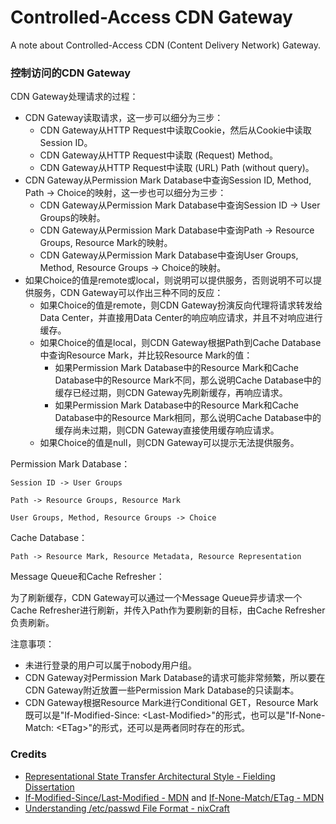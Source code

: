 # Controlled-Access CDN Gateway
A note about Controlled-Access CDN (Content Delivery Network) Gateway.

### 控制访问的CDN Gateway

CDN Gateway处理请求的过程：
- CDN Gateway读取请求，这一步可以细分为三步：
  - CDN Gateway从HTTP Request中读取Cookie，然后从Cookie中读取Session ID。
  - CDN Gateway从HTTP Request中读取 (Request) Method。
  - CDN Gateway从HTTP Request中读取 (URL) Path (without query)。
- CDN Gateway从Permission Mark Database中查询Session ID, Method, Path -> Choice的映射，这一步也可以细分为三步：
  - CDN Gateway从Permission Mark Database中查询Session ID -> User Groups的映射。
  - CDN Gateway从Permission Mark Database中查询Path -> Resource Groups, Resource Mark的映射。
  - CDN Gateway从Permission Mark Database中查询User Groups, Method, Resource Groups -> Choice的映射。
- 如果Choice的值是remote或local，则说明可以提供服务，否则说明不可以提供服务，CDN Gateway可以作出三种不同的反应：
  - 如果Choice的值是remote，则CDN Gateway扮演反向代理将请求转发给Data Center，并直接用Data Center的响应响应请求，并且不对响应进行缓存。
  - 如果Choice的值是local，则CDN Gateway根据Path到Cache Database中查询Resource Mark，并比较Resource Mark的值：
    - 如果Permission Mark Database中的Resource Mark和Cache Database中的Resource Mark不同，那么说明Cache Database中的缓存已经过期，则CDN Gateway先刷新缓存，再响应请求。
    - 如果Permission Mark Database中的Resource Mark和Cache Database中的Resource Mark相同，那么说明Cache Database中的缓存尚未过期，则CDN Gateway直接使用缓存响应请求。
  - 如果Choice的值是null，则CDN Gateway可以提示无法提供服务。

Permission Mark Database：

```
Session ID -> User Groups
```

```
Path -> Resource Groups, Resource Mark
```

```
User Groups, Method, Resource Groups -> Choice
```

Cache Database：
```
Path -> Resource Mark, Resource Metadata, Resource Representation
```

Message Queue和Cache Refresher：

为了刷新缓存，CDN Gateway可以通过一个Message Queue异步请求一个Cache Refresher进行刷新，并传入Path作为要刷新的目标，由Cache Refresher负责刷新。

注意事项：
- 未进行登录的用户可以属于nobody用户组。
- CDN Gateway对Permission Mark Database的请求可能非常频繁，所以要在CDN Gateway附近放置一些Permission Mark Database的只读副本。
- CDN Gateway根据Resource Mark进行Conditional GET，Resource Mark既可以是"If-Modified-Since: \<Last-Modified\>"的形式，也可以是"If-None-Match: \<ETag\>"的形式，还可以是两者同时存在的形式。

### Credits
- [Representational State Transfer Architectural Style - Fielding Dissertation](https://ics.uci.edu/~fielding/pubs/dissertation/rest_arch_style.htm)
- [If-Modified-Since/Last-Modified - MDN](https://developer.mozilla.org/en-US/docs/Web/HTTP/Headers/If-Modified-Since) and [If-None-Match/ETag - MDN](https://developer.mozilla.org/en-US/docs/Web/HTTP/Headers/If-None-Match)
- [Understanding /etc/passwd File Format - nixCraft](https://www.cyberciti.biz/faq/understanding-etcpasswd-file-format)
